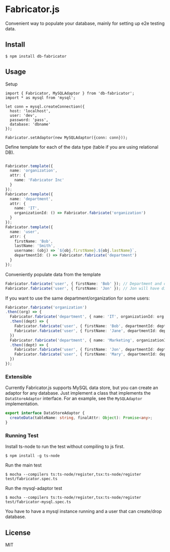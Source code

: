 # Fabricator.js

Convenient way to populate your database, mainly for setting up e2e testing data.

## Install

```
$ npm install db-fabricator
```

## Usage

Setup

```
import { Fabricator, MySQLAdaptor } from 'db-fabricator';
import * as mysql from 'mysql';

let conn = mysql.createConnection({
  host: 'localhost',
  user: 'dev',
  password: 'pass',
  database: 'dbname'
});

Fabricator.setAdaptor(new MySQLAdaptor({conn: conn}));
```

Define template for each of the data type (table if you are using relational DB).

```typescript

Fabricator.template({
  name: 'organization',
  attr: {
    name: 'Fabricator Inc'
  }
});
Fabricator.template({
  name: 'department',
  attr: {
    name: 'IT',
    organizationId: () => Fabricator.fabricate('organization')
  }
});
Fabricator.template({
  name: 'user',
  attr: {
    firstName: 'Bob',
    lastName: 'Smith',
    username: (obj) => `${obj.firstName}.${obj.lastName}`,
    departmentId: () => Fabricator.fabricate('department')
  }
});
```

Conveniently populate data from the template

```typescript
Fabricator.fabricate('user', { firstName: 'Bob' }); // Department and organization will be automatically created for the user
Fabricator.fabricate('user', { firstName: 'Jon' }); // Jon will have different department and organization
```

If you want to use the same department/organization for some users:

```typescript
Fabricator.fabricate('organization')
.then((org) => {
  Fabricator.fabricate('department', { name: 'IT', organizationId: org.id })
  .then((dept) => {
    Fabricator.fabricate('user', { firstName: 'Bob', departmentId: dept.id });
    Fabricator.fabricate('user', { firstName: 'Jane', departmentId: dept.id });
  })
  Fabricator.fabricate('department', { name: 'Marketing', organizationId: org.id })
  .then((dept) => {
    Fabricator.fabricate('user', { firstName: 'Jon', departmentId: dept.id });
    Fabricator.fabricate('user', { firstName: 'Mary', departmentId: dept.id });
  })
});
```

### Extensible

Currently Fabricator.js supports MySQL data store, but you can create an adaptor for any database.
Just implement a class that implements the `DataStoreAdaptor` interface. For an example, see the
`MySQLAdaptor` implementation.

```typescript
export interface DataStoreAdaptor {
  createData(tableName: string, finalAttr: Object): Promise<any>;
}
```

### Running Test

Install ts-node to run the test without compiling to js first.

```
$ npm install -g ts-node
```

Run the main test

```
$ mocha --compilers ts:ts-node/register,tsx:ts-node/register test/fabricator.spec.ts
```

Run the mysql-adaptor test

```
$ mocha --compilers ts:ts-node/register,tsx:ts-node/register test/fabricator-mysql.spec.ts
```

You have to have a mysql instance running and a user that can create/drop database.

## License

MIT
